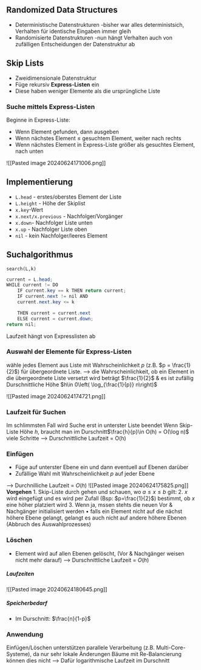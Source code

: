 ## Randomized Data Structures
-  Deterministische Datenstrukturen
-bisher war alles deterministsich, Verhalten für identische Eingaben immer gleih
- Randomisierte Datenstrukturen
-nun hängt Verhalten auch von zufälligen Entscheidungen der Datenstruktur ab

## Skip Lists
- Zweidimensionale Datenstruktur 
- Füge rekursiv **Express-Listen** ein
- Diese haben weniger Elemente als die ursprüngliche Liste

### Suche mittels Express-Listen
Beginne in Express-Liste:
-  Wenn Element gefunden, dann ausgeben
- Wenn nächstes Element $\leq$ gesuchtem Element, weiter nach rechts
- Wenn nächstes Element in Express-Liste größer als gesuchtes Element, nach unten

![[Pasted image 20240624171006.png]]
## Implementierung
- `L.head` - erstes/oberstes Element der Liste
- `L.height` - Höhe der Skiplist
- `x.key`-Wert
- `x.next/x.previous` - Nachfolger/Vorgänger
- `x.down`- Nachfolger Liste unten
- `x.up` - Nachfolger Liste oben
- `nil` - kein Nachfolger/leeres Element

## Suchalgorithmus
`search(L,k)`
```java
current = L.head;
WHILE current != DO
	IF current.key == k THEN return current;
	IF current.next != nil AND 
	current.next.key <= k

	THEN current = current.next
	ELSE current = current.down;
return nil;
```
Laufzeit hängt von Expresslisten ab

### Auswahl der Elemente für Express-Listen

wähle jedes Element aus Liste mit Wahrscheinlichkeit $p$ (z.B. $p = \frac{1}{2}$) für übergeordnete Liste.
--> die Wahrscheinlichkeit, ob ein Element in die übergeordnete Liste versetzt wird beträgt $\frac{1}{2}$ & es ist zufällig
Durschnittliche Höhe $h\in 0\left( \log_{\frac{1}{p}} n\right)$

![[Pasted image 20240624174721.png]]

### Laufzeit für Suchen
Im schlimmsten Fall wird Suche erst in unterster Liste beendet
Wenn Skip-Liste Höhe $h$, braucht man im Durschnitt$\frac{h}{p}\in O(h) = O(\log n)$ viele Schritte
--> Durschnittliche Laufzeit = O(h)

### Einfügen
- Füge auf unterster Ebene ein und dann eventuell auf Ebenen darüber
- Zufällige Wahl mit Wahrscheinlichkeit $p$ auf jeder Ebene 

--> Durchnilliche Laufzeit = $O(h)$
![[Pasted image 20240624175825.png]]
**Vorgehen**
	1. Skip-Liste durch gehen und schauen, wo $a\leq x\leq b$ gilt:
	2. $x$ wird eingefügt und es wird per Zufall (Bsp: $p=\frac{1}{2}$) bestimmt, ob $x$ eine höher platziert wird 
	3. Wenn ja, mssen stehts die neuen Vor & Nachgänger initialisiert werden
• falls ein Element nicht auf die nächst höhere Ebene gelangt, gelangt es auch nicht auf andere höhere Ebenen (Abbruch des Auswahlprozesses)

### Löschen
-  Element wird auf allen Ebenen gelöscht, (Vor & Nachgänger weisen nicht mehr darauf)
--> Durschnittliche Laufzeit = $O(h)$
##### Laufzeiten
![[Pasted image 20240624180645.png]]
##### Speicherbedarf
-  Im Durschnitt: $\frac{n}{1-p}$
### Anwendung
Einfügen/Löschen unterstützen parallele Verarbeitung (z.B. Multi-Core-Systeme), da nur sehr lokale Änderungen
Bäume mit Re-Balancierung können dies nicht
--> Dafür logarithmische Laufzeit im Durschnitt

